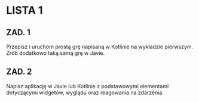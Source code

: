 # LISTA 1
## ZAD. 1
Przepisz i uruchom prostą grę napisaną w Kotlinie na wykładzie pierwszym. Zrób dodatkowo taką samą grę w Javie.
## ZAD. 2
Napisz aplikację w Javie lub Kotlinie z podstawowymi elementami dotyczącymi widgetów, wyglądu oraz reagowania na zdarzenia.
